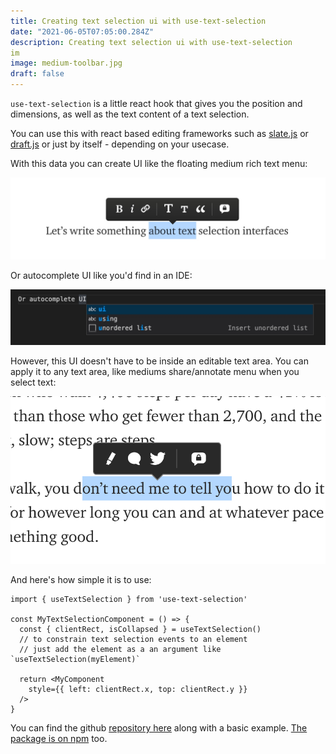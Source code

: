 ```yaml
---
title: Creating text selection ui with use-text-selection
date: "2021-06-05T07:05:00.284Z"
description: Creating text selection ui with use-text-selection
im
image: medium-toolbar.jpg
draft: false
---
```


`use-text-selection` is a little react hook that gives you the position and dimensions, as well as the text content of a text selection.

You can use this with react based editing frameworks such as [slate.js](https://www.slatejs.org/) or [draft.js](https://draftjs.org/) or just by itself - depending on your usecase.

With this data you can create UI like the floating medium rich text menu:

![medium-toolbar](medium-toolbar.jpg)

Or autocomplete UI like you'd find in an IDE:

![vscode-autocomplete](autocomplete-menu.jpg)

However, this UI doesn't have to be inside an editable text area. You can apply it to any text area, like mediums share/annotate menu when you select text:

![medium-share](medium-share.png)

And here's how simple it is to use:

```tsx
import { useTextSelection } from 'use-text-selection'

const MyTextSelectionComponent = () => {
  const { clientRect, isCollapsed } = useTextSelection()
  // to constrain text selection events to an element
  // just add the element as a an argument like `useTextSelection(myElement)`

  return <MyComponent
    style={{ left: clientRect.x, top: clientRect.y }}
  />
}
```

You can find the github [repository here](https://github.com/juliankrispel/use-text-selection/) along with a basic example. [The package is on npm](https://www.npmjs.com/package/use-text-selection) too.
